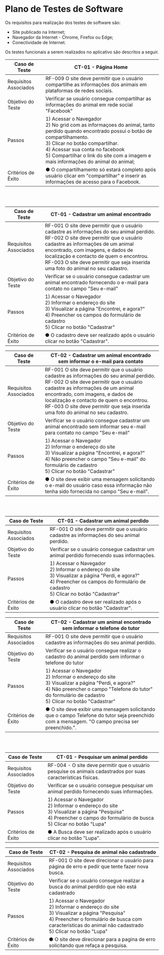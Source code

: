 # Plano de Testes de Software

Os requisitos para realização dos testes de software são:
-	Site publicado na Internet;
-	Navegador da Internet - Chrome, Firefox ou Edge;
-	Conectividade de Internet.

Os testes funcionais a serem realizados no aplicativo são descritos a seguir.

| Caso de Teste  |  CT-01 - Página Home |
| ------------------- | ------------------- |
|  Requisitos Associados |  RF-009 O site deve permitir que o usuário compartilhe as informações dos animais em plataformas de redes sociais.<br>
|  Objetivo do Teste |  Verificar se usuário consegue compartilhar as informações do animal em rede social "Facebook"|
|  Passos | 1) Acessar o Navegador <br> 2) No grid com as informaçoes do animal, tanto perdido quando encontrado possui o botão de compartilhamento. <br>3) Clicar no botão compartilhar. <br>4) Acessar sua conta no facebook <br>5) Compartilhar o link do site com a imagem e mais informações do animal do animal; |
|  Critérios de Êxito |  ● O compartilhamento só estará completo após usuário clicar em "compartilhar" e inserir as informações de acesso para o Facebook.|

<br><br>

| Caso de Teste  |  CT-01 - Cadastrar um animal encontrado  |
| ------------------- | ------------------- |
|  Requisitos Associados |  RF-001 O site deve permitir que o usuário cadastre as informações do seu animal perdido.<br> RF-002 O site deve permitir que o usuário cadastre as informações de um animal encontrado, com imagens, e dados de localização e contacto de quem o encontrou.<br> RF-003 O site deve permitir que seja inserida uma foto do animal no seu cadastro. |
|  Objetivo do Teste |  Verificar se o usuário consegue cadastrar um animal encontrado fornecendo o e-mail para contato no campo "Seu e-mail"|
|  Passos | 1) Acessar o Navegador <br> 2) Informar o endereço do site <br>3) Visualizar a página "Encontrei, e agora?" <br>4) Preencher os campos do formulário de cadastro <br>5) Clicar no botão "Cadastrar" |
|  Critérios de Êxito |  ● O cadastro deve ser realizado após o usuário clicar no botão "Cadastrar".|

| Caso de Teste  |  CT-02 - Cadastrar um animal encontrado sem informar o e-mail para contato  |
| ------------------- | ------------------- |
|  Requisitos Associados |  RF-001 O site deve permitir que o usuário cadastre as informações do seu animal perdido.<br> RF-002 O site deve permitir que o usuário cadastre as informações de um animal encontrado, com imagens, e dados de localização e contacto de quem o encontrou.<br> RF-003 O site deve permitir que seja inserida uma foto do animal no seu cadastro. |
|  Objetivo do Teste |  Verificar se o usuário consegue cadastrar um animal encontrado sem informar seu e-mail para contato no campo "Seu e-mail" |
|  Passos | 1) Acessar o Navegador <br> 2) Informar o endereço do site <br>3) Visualizar a página "Encontrei, e agora?" <br>4) Não preencher o campo "Seu e-mail" do formulário de cadastro <br>5) Clicar no botão "Cadastrar" |
|  Critérios de Êxito |  ● O site deve exibir uma mensagem solicitando o e-mail do usuário caso essa informação não tenha sido fornecida no campo "Seu e-mail".|

<br><br>

| Caso de Teste  |  CT-01 - Cadastrar um animal perdido  |
| ------------------- | ------------------- |
|  Requisitos Associados |  RF-001 O site deve permitir que o usuário cadastre as informações do seu animal perdido.<br> 
|  Objetivo do Teste |  Verificar se o usuário consegue cadastrar um animal perdido fornecendo suas informações.|
|  Passos | 1) Acessar o Navegador <br> 2) Informar o endereço do site <br>3) Visualizar a página "Perdi, e agora?" <br>4) Preencher os campos do formulário de cadastro <br>5) Clicar no botão "Cadastrar" |
|  Critérios de Êxito |  ● O cadastro deve ser realizado após o usuário clicar no botão "Cadastrar".|

| Caso de Teste  |  CT-02 - Cadastrar um animal encontrado sem informar o telefone do tutor  |
| ------------------- | ------------------- |
|  Requisitos Associados |  RF-001 O site deve permitir que o usuário cadastre as informações do seu animal perdido.<br> 
|  Objetivo do Teste |  Verificar se o usuário consegue realizar o cadastro do animal perdido sem informar o telefone do tutor |
|  Passos | 1) Acessar o Navegador <br> 2) Informar o endereço do site <br>3) Visualizar a página "Perdi, e agora?" <br>4) Não preencher o campo "Telefone do tutor" do formulário de cadastro <br>5) Clicar no botão "Cadastrar" |
|  Critérios de Êxito |  ● O site deve exibir uma mensagem solicitando que o campo Telefone do tutor seja preenchido com a mensagem. "O campo precisa ser preenchido.".|


<br><br>

| Caso de Teste  |  CT-01 - Pesquisar um animal perdido  |
| ------------------- | ------------------- |
|  Requisitos Associados |  RF-004 - O site deve permitir que o usuário pesquise os animais cadastrados por suas características físicas.<br> 
|  Objetivo do Teste |  Verificar se o usuário consegue pesquisar um animal perdido fornecendo suas informações.|
|  Passos | 1) Acessar o Navegador <br> 2) Informar o endereço do site <br>3) Visualizar a página "Pesquisa" <br>4) Preencher o campo do formulário de busca <br>5) Clicar no botão "Lupa" |
|  Critérios de Êxito |  ● A Busca deve ser realizado após o usuário clicar no botão "Lupa".|

| Caso de Teste  |  CT-02 - Pesquisa de animal não cadastrado  |
| ------------------- | ------------------- |
|  Requisitos Associados |  RF-001 O site deve direcionar o usuário para página de erro e pedir que tente fazer nova busca.<br> 
|  Objetivo do Teste |  Verificar se o usuário consegue realizar a busca do animal perdido que não está cadastrado |
|  Passos | 1) Acessar o Navegador <br> 2) Informar o endereço do site <br>3) Visualizar a página "Pesquisa" <br>4) Preencher o formulário de busca com características do animal não cadastrado <br>5) Clicar no botão "Lupa" |
|  Critérios de Êxito |  ● O site deve direcionar para a pagina de erro solicitando que refaça a pesquisa.|
